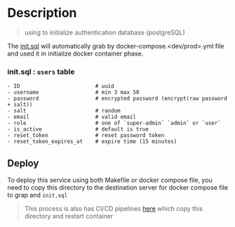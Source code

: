 Description
============================
> using to initialize authentication database (postgreSQL)

The [init.sql](./init.sql) will automatically grab by docker-compose.<dev/prod>.yml file and used it in initialize docker container phase. 
### init.sql : `users` table
```
- ID                        # uuid 
- username                  # min 3 max 50
- password                  # encrypted password (encrypt(raw password + salt))
- salt                      # random
- email                     # valid email
- role                      # one of `super-admin` `admin` or `user`
- is_active                 # default is true 
- reset_token               # reset password token
- reset_token_expires_at    # expire time (15 minutes)
```

## Deploy 
To deploy this service using both Makefile or docker compose file, you need to copy this directory to the destination server for docker compose file to grap and `init.sql`
 
> This process is also has CI/CD pipelines [here](../.github/workflows/auth-db.yml) which copy this directory and restart container